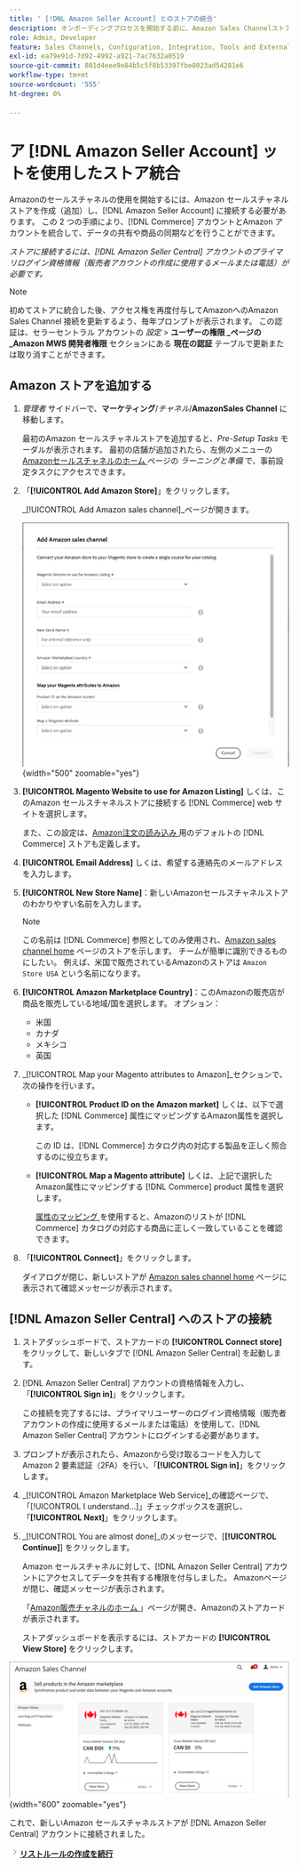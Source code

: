```yaml
---
title: ' [!DNL Amazon Seller Account] とのストアの統合'
description: オンボーディングプロセスを開始する前に、Amazon Sales Channelストアを作成（追加）し、Amazon販売者アカウントに接続する必要があります。
role: Admin, Developer
feature: Sales Channels, Configuration, Integration, Tools and External Services
exl-id: ea79e91d-7d92-4992-a921-7ac7632a0519
source-git-commit: 801d4eee9e84b5c5f8b53397fbe8023ad54281e6
workflow-type: tm+mt
source-wordcount: '555'
ht-degree: 0%

---
```


# ア [!DNL Amazon Seller Account] ットを使用したストア統合

Amazonのセールスチャネルの使用を開始するには、Amazon セールスチャネルストアを作成（追加）し、[!DNL Amazon Seller Account] に接続する必要があります。 この 2 つの手順により、[!DNL Commerce] アカウントとAmazon アカウントを統合して、データの共有や商品の同期などを行うことができます。

_ストアに接続するには、[!DNL Amazon Seller Central] アカウントのプライマリログイン資格情報（販売者アカウントの作成に使用するメールまたは電話）が必要です。_

>[!NOTE]
>
>初めてストアに統合した後、アクセス権を再度付与してAmazonへのAmazon Sales Channel 接続を更新するよう、毎年プロンプトが表示されます。 この認証は、セラーセントラル アカウントの _設定_ > **ユーザーの権限 _ページの_Amazon MWS 開発者権限** セクションにある **現在の認証** テーブルで更新または取り消すことができます。

## Amazon ストアを追加する

1. _管理者_ サイドバーで、**マーケティング**/_チャネル_/**AmazonSales Channel** に移動します。

   最初のAmazon セールスチャネルストアを追加すると、_Pre-Setup Tasks_ モーダルが表示されます。 最初の店舗が追加されたら、左側のメニューの [Amazonセールスチャネルのホーム ](./amazon-sales-channel-home.md) ページの _ラーニングと準備_ で、事前設定タスクにアクセスできます。

1. 「**[!UICONTROL Add Amazon Store]**」をクリックします。

   _[!UICONTROL Add Amazon sales channel]_ページが開きます。

   ![Amazon販売チャネルストアの追加 ](assets/amazon-store-integration.png){width="500" zoomable="yes"}

1. **[!UICONTROL Magento Website to use for Amazon Listing]** しくは、このAmazon セールスチャネルストアに接続する [!DNL Commerce] web サイトを選択します。

   また、この設定は、[Amazon注文の読み込み ](./order-settings.md) 用のデフォルトの [!DNL Commerce] ストアも定義します。

1. **[!UICONTROL Email Address]** しくは、希望する連絡先のメールアドレスを入力します。

1. **[!UICONTROL New Store Name]**：新しいAmazonセールスチャネルストアのわかりやすい名前を入力します。

   >[!NOTE]
   >
   >この名前は [!DNL Commerce] 参照としてのみ使用され、[Amazon sales channel home](./amazon-sales-channel-home.md) ページのストアを示します。 チームが簡単に識別できるものにしたい。 例えば、米国で販売されているAmazonのストアは `Amazon Store USA` という名前になります。

1. **[!UICONTROL Amazon Marketplace Country]**：このAmazonの販売店が商品を販売している地域/国を選択します。 オプション：

   - 米国
   - カナダ
   - メキシコ
   - 英国

1. _[!UICONTROL Map your Magento attributes to Amazon]_セクションで、次の操作を行います。

   - **[!UICONTROL Product ID on the Amazon market]** しくは、以下で選択した [!DNL Commerce] 属性にマッピングするAmazon属性を選択します。

     この ID は、[!DNL Commerce] カタログ内の対応する製品を正しく照合するのに役立ちます。

   - **[!UICONTROL Map a Magento attribute]** しくは、上記で選択したAmazon属性にマッピングする [!DNL Commerce] product 属性を選択します。

     [ 属性のマッピング ](./ob-creating-magento-attributes.md) を使用すると、Amazonのリストが [!DNL Commerce] カタログの対応する商品に正しく一致していることを確認できます。

1. 「**[!UICONTROL Connect]**」をクリックします。

   ダイアログが閉じ、新しいストアが [Amazon sales channel home](./amazon-sales-channel-home.md) ページに表示されて確認メッセージが表示されます。

## [!DNL Amazon Seller Central] へのストアの接続

1. ストアダッシュボードで、ストアカードの **[!UICONTROL Connect store]** をクリックして、新しいタブで [!DNL Amazon Seller Central] を起動します。

1. [!DNL Amazon Seller Central] アカウントの資格情報を入力し、「**[!UICONTROL Sign in]**」をクリックします。

   この接続を完了するには、プライマリユーザーのログイン資格情報（販売者アカウントの作成に使用するメールまたは電話）を使用して、[!DNL Amazon Seller Central] アカウントにログインする必要があります。

1. プロンプトが表示されたら、Amazonから受け取るコードを入力してAmazon 2 要素認証（2FA）を行い、「**[!UICONTROL Sign in]**」をクリックします。

1. _[!UICONTROL Amazon Marketplace Web Service]_の確認ページで、「[!UICONTROL I understand...]」チェックボックスを選択し、「**[!UICONTROL Next]**」をクリックします。

1. _[!UICONTROL You are almost done]_のメッセージで、[**[!UICONTROL Continue]**] をクリックします。

   Amazon セールスチャネルに対して、[!DNL Amazon Seller Central] アカウントにアクセスしてデータを共有する権限を付与しました。 Amazonページが閉じ、確認メッセージが表示されます。

   「[Amazon販売チャネルのホーム ](./amazon-sales-channel-home.md)」ページが開き、Amazonのストアカードが表示されます。

   ストアダッシュボードを表示するには、ストアカードの **[!UICONTROL View Store]** をクリックします。

![ 新しい店舗カードを使用したAmazon セールス チャネル ホーム ](assets/asc-dashboard-after-2fa.png){width="600" zoomable="yes"}

これで、新しいAmazon セールスチャネルストアが [!DNL Amazon Seller Central] アカウントに接続されました。

![ 次へアイコン ](assets/btn-next.png)[**リストルールの作成を続行**](./ob-create-listing-rule.md)
